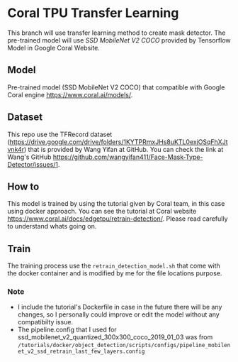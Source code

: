 # Coral TPU Transfer Learning

This branch will use transfer learning method to create mask detector. The pre-trained model will use _SSD MobileNet V2 COCO_ provided by Tensorflow Model in Google Coral Website.

## Model

Pre-trained model (SSD MobileNet V2 COCO) that compatible with Google Coral engine https://www.coral.ai/models/.

## Dataset

This repo use the TFRecord dataset (https://drive.google.com/drive/folders/1KYTPRmxJHs8uKTL0exjOSqFhXJtvnk4r) that is provided by Wang Yifan at GitHub. You can check the link at Wang's GitHub https://github.com/wangyifan411/Face-Mask-Type-Detector/issues/1.

## How to

This model is trained by using the tutorial given by Coral team, in this case using docker approach. You can see the tutorial at Coral website https://www.coral.ai/docs/edgetpu/retrain-detection/. Please read carefully to understand whats going on.

## Train

The training process use the `retrain_detection_model.sh` that come with the docker container and is modified by me for the file locations purpose.

### Note

- I include the tutorial's Dockerfile in case in the future there will be any changes, so I personally could improve or edit the model without any compatibilty issue.
- The pipeline.config that I used for ssd_mobilenet_v2_quantized_300x300_coco_2019_01_03 was from `/tutorials/docker/object_detection/scripts/configs/pipeline_mobilenet_v2_ssd_retrain_last_few_layers.config`
